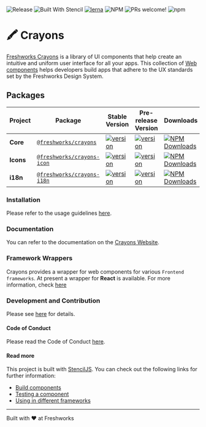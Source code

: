 
![Release](https://github.com/freshworks/crayons/workflows/Release/badge.svg) ![Built With Stencil](https://img.shields.io/badge/-Built%20With%20Stencil-16161d.svg?logo=data%3Aimage%2Fsvg%2Bxml%3Bbase64%2CPD94bWwgdmVyc2lvbj0iMS4wIiBlbmNvZGluZz0idXRmLTgiPz4KPCEtLSBHZW5lcmF0b3I6IEFkb2JlIElsbHVzdHJhdG9yIDE5LjIuMSwgU1ZHIEV4cG9ydCBQbHVnLUluIC4gU1ZHIFZlcnNpb246IDYuMDAgQnVpbGQgMCkgIC0tPgo8c3ZnIHZlcnNpb249IjEuMSIgaWQ9IkxheWVyXzEiIHhtbG5zPSJodHRwOi8vd3d3LnczLm9yZy8yMDAwL3N2ZyIgeG1sbnM6eGxpbms9Imh0dHA6Ly93d3cudzMub3JnLzE5OTkveGxpbmsiIHg9IjBweCIgeT0iMHB4IgoJIHZpZXdCb3g9IjAgMCA1MTIgNTEyIiBzdHlsZT0iZW5hYmxlLWJhY2tncm91bmQ6bmV3IDAgMCA1MTIgNTEyOyIgeG1sOnNwYWNlPSJwcmVzZXJ2ZSI%2BCjxzdHlsZSB0eXBlPSJ0ZXh0L2NzcyI%2BCgkuc3Qwe2ZpbGw6I0ZGRkZGRjt9Cjwvc3R5bGU%2BCjxwYXRoIGNsYXNzPSJzdDAiIGQ9Ik00MjQuNywzNzMuOWMwLDM3LjYtNTUuMSw2OC42LTkyLjcsNjguNkgxODAuNGMtMzcuOSwwLTkyLjctMzAuNy05Mi43LTY4LjZ2LTMuNmgzMzYuOVYzNzMuOXoiLz4KPHBhdGggY2xhc3M9InN0MCIgZD0iTTQyNC43LDI5Mi4xSDE4MC40Yy0zNy42LDAtOTIuNy0zMS05Mi43LTY4LjZ2LTMuNkgzMzJjMzcuNiwwLDkyLjcsMzEsOTIuNyw2OC42VjI5Mi4xeiIvPgo8cGF0aCBjbGFzcz0ic3QwIiBkPSJNNDI0LjcsMTQxLjdIODcuN3YtMy42YzAtMzcuNiw1NC44LTY4LjYsOTIuNy02OC42SDMzMmMzNy45LDAsOTIuNywzMC43LDkyLjcsNjguNlYxNDEuN3oiLz4KPC9zdmc%2BCg%3D%3D&colorA=16161d&style=flat-square) [![lerna](https://img.shields.io/badge/maintained%20with-lerna-cc00ff.svg)](https://lerna.js.org/) ![NPM](https://img.shields.io/npm/l/@freshworks/crayons) ![PRs welcome!](https://img.shields.io/badge/PRs-welcome-brightgreen.svg) ![npm](https://img.shields.io/npm/dm/@freshworks/crayons.svg)


# 🖍️ Crayons
[Freshworks Crayons](https://crayons.freshworks.com) is a library of UI components that help create an intuitive and uniform user interface for all your apps. This collection of [Web components](https://developer.mozilla.org/en-US/docs/Web/Web_Components) helps developers build apps that adhere to the UX standards set by the Freshworks Design System.

## Packages

| Project | Package | Stable Version | Pre-release Version | Downloads| Links |
| ------- | ------- | ------- | -------- | -------- |:-----:|
| **Core** | [`@freshworks/crayons`](https://www.npmjs.com/package/@freshworks/crayons) | [![version](https://img.shields.io/npm/v/@freshworks/crayons/latest.svg)](https://www.npmjs.com/package/@freshworks/crayons) | [![version](https://img.shields.io/npm/v/@freshworks/crayons/canary.svg)](https://www.npmjs.com/package/@freshworks/crayons) | <a href="https://www.npmjs.com/package/@freshworks/crayons" target="_blank"><img src="https://img.shields.io/npm/dm/@freshworks/crayons.svg" alt="NPM Downloads" /></a> | [`README.md`](packages/crayons-core/README.md)
| **Icons** | [`@freshworks/crayons-icon`](https://www.npmjs.com/package/@freshworks/crayons-icon) | [![version](https://img.shields.io/npm/v/@freshworks/crayons-icon/latest.svg)](https://www.npmjs.com/package/@freshworks/crayons-icon) | [![version](https://img.shields.io/npm/v/@freshworks/crayons-icon/canary.svg)](https://www.npmjs.com/package/@freshworks/crayons-icon) | <a href="https://www.npmjs.com/package/@freshworks/crayons-icon" target="_blank"><img src="https://img.shields.io/npm/dm/@freshworks/crayons-icon.svg" alt="NPM Downloads" /></a> | [`README.md`](packages/crayons-icon/README.md)
| **i18n** | [`@freshworks/crayons-i18n`](https://www.npmjs.com/package/@freshworks/crayons-i18n) | [![version](https://img.shields.io/npm/v/@freshworks/crayons-i18n/latest.svg)](https://www.npmjs.com/package/@freshworks/crayons-i18n) | [![version](https://img.shields.io/npm/v/@freshworks/crayons-i18n/canary.svg)](https://www.npmjs.com/package/@freshworks/crayons-i18n) | <a href="https://www.npmjs.com/package/@freshworks/crayons-i18n" target="_blank"><img src="https://img.shields.io/npm/dm/@freshworks/crayons-i18n.svg" alt="NPM Downloads" /></a> | [`README.md`](packages/crayons-i18n/README.md)

### Installation

Please refer to the usage guidelines [here](https://crayons.freshworks.com/components).

### Documentation

You can refer to the documentation on the [Crayons Website](https://crayons.freshworks.com).


### Framework Wrappers

Crayons provides a wrapper for web components for various `Frontend frameworks`. At present a wrapper for **React** is available. For more information, check [here](https://crayons.freshworks.com/frameworks/react)


### Development and Contribution

 Please see [here](CONTRIBUTING.md#setup-the-local-environment) for details. 

#### Code of Conduct

Please read the Code of Conduct [here](CODE_OF_CONDUCT.md).


#### Read more

This project is built with [StencilJS](https://stenciljs.com/). You can check out the following links for further information:

- [Build components](https://stenciljs.com/docs/decorators)
- [Testing a component](https://stenciljs.com/docs/testing-overview) 
- [Using in different frameworks](https://stenciljs.com/docs/overview)

----------------------------------------------

Built with ❤ at Freshworks